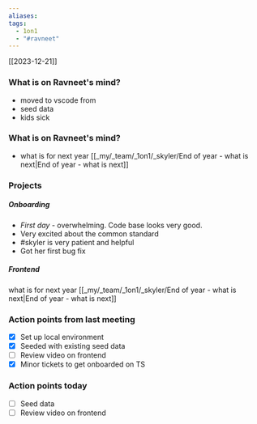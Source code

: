 ```yaml
---
aliases: 
tags:
  - 1on1
  - "#ravneet"
---
```

[[2023-12-21]]

### What is on Ravneet's mind?
* moved to vscode from
* seed data
* kids sick
### What is on Ravneet's mind?
* what is for next year [[_my/_team/_1on1/_skyler/End of year - what is next|End of year - what is next]]
### Projects

##### Onboarding
- *First day* - overwhelming. Code base looks very good.
- Very excited about the common standard
- #skyler is very patient and helpful
- Got her first bug fix
##### Frontend 
what is for next year [[_my/_team/_1on1/_skyler/End of year - what is next|End of year - what is next]]
### Action points from last meeting
- [x] Set up local environment
- [x] Seeded with existing seed data
- [ ] Review video on frontend
- [x] Minor tickets to get onboarded on TS
### Action points today
- [ ] Seed data
- [ ] Review video on frontend